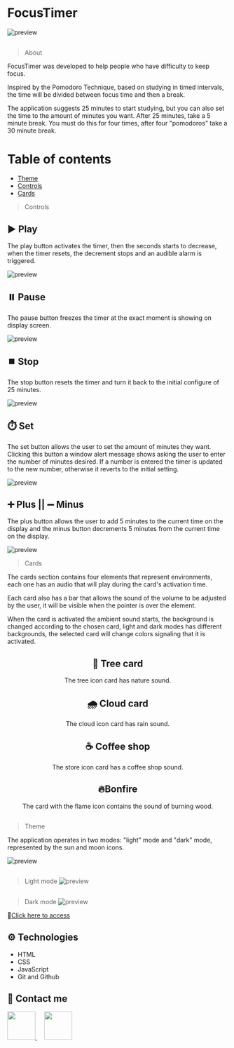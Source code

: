 # FocusTimer

![preview](./.github/README01.gif)

##

>About

FocusTimer was developed to help people who have difficulty to keep focus.

Inspired by the Pomodoro Technique, based on studying in timed intervals, the time will be divided between focus time and then a break.

The application suggests 25 minutes to start studying, but you can also set the time to the amount of minutes you want. After 25 minutes, take a 5 minute break.
You must do this for four times, after four "pomodoros" take a 30 minute break.

##

# Table of contents

<!--ts-->
  * [Theme](#Theme)
  * [Controls](#Controls)
  * [Cards](#Cards)
<!--te-->

>Controls

## ▶️ Play
The play button activates the timer, then the seconds starts to decrease, when the timer resets, the decrement stops and an audible alarm is triggered.

![preview](./.github/README03.gif)

##

## ⏸️ Pause

The pause button freezes the timer at the exact moment is showing on display screen.

![preview](./.github/README04.gif)

##

## ⏹️ Stop

The stop button resets the timer and turn it back to the initial configure of 25 minutes.

![preview](./.github/README05.gif)

##

## ⏱️ Set

The set button allows the user to set the amount of minutes they want. Clicking this button a window alert message shows asking the user to enter the number of minutes desired. If a number is entered the timer is updated to the new number, otherwise it reverts to the initial setting.

![preview](./.github/README06.gif)

##

## ➕ Plus || ➖ Minus

The plus button allows the user to add 5 minutes to the current time on the display and the minus button decrements 5 minutes from the current time on the display.

![preview](./.github/README07.gif)

>Cards

The cards section contains four elements that represent environments, each one has an audio that will play during the card's activation time. 

Each card also has a bar that allows the sound of the volume to be adjusted by the user, it will be visible when the pointer is over the element.

When the card is activated the ambient sound starts, the background is changed according to the chosen card, light and dark modes has different backgrounds, the selected card will change colors signaling that it is activated.

##
<section align="center">

## 🌳 Tree card

The tree icon card has nature sound.

##
## 🌧️ Cloud card

The cloud icon card has rain sound.

##
## ☕​ Coffee shop

The store icon card has a coffee shop sound.

##
## 🔥Bonfire

The card with the flame icon contains the sound of burning wood.

## 

</section>

>Theme

The application operates in two modes: "light" mode and "dark" mode, represented by the sun and moon icons.

![preview](./.github/README02.gif)

##

>Light mode 
![preview](./.github/README08.gif)

##

>Dark mode
![preview](./.github/README09.gif)

🔗[Click here to access](https://brunasbarbosa.github.io/FocusTimer/)
##
## ⚙️ Technologies
- HTML
- CSS
- JavaScript
- Git and Github

## ​💌 Contact me

<a href="https://www.linkedin.com/in/brunas-barbosa/" target="_blank">
 <img style="width: 64px; height: 64px;" src="https://user-images.githubusercontent.com/112329870/194765299-ca4bfc22-baaf-460c-be18-65d1be1ee2d4.png">
</a>
&nbsp;
&nbsp;
<a href="mailto:brunas_barbosa@hotmail.com">
  <img style="width: 64px; height: 64px;" src="https://user-images.githubusercontent.com/112329870/194765270-f85c3796-d3b1-40e5-ba97-ead03d5dc452.png">
</a>
